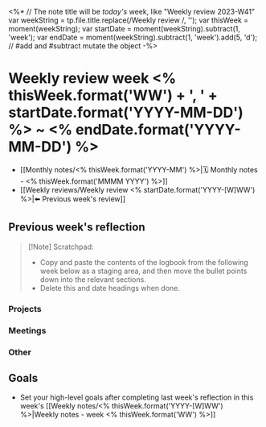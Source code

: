 <%*
  // The note title will be _today's_ week, like "Weekly review 2023-W41"
  var weekString = tp.file.title.replace(/Weekly review /, '');
  var thisWeek = moment(weekString);
  var startDate = moment(weekString).subtract(1, 'week');
  var endDate = moment(weekString).subtract(1, 'week').add(5, 'd'); // #add and #subtract mutate the object
-%>
# Weekly review week <% thisWeek.format('WW') + ', ' + startDate.format('YYYY-MM-DD') %> ~ <% endDate.format('YYYY-MM-DD') %>

- [[Monthly notes/<% thisWeek.format('YYYY-MM') %>|🗓️ Monthly notes - <% thisWeek.format('MMMM YYYY') %>]]
- [[Weekly reviews/Weekly review <% startDate.format('YYYY-[W]WW') %>|⬅️ Previous week's review]]

## Previous week's reflection

> [!Note] Scratchpad:
> * Copy and paste the contents of the logbook from the following week below as a staging area, and then move the bullet points down into the relevant sections.
> * Delete this and date headings when done.
> 



### Projects


### Meetings


### Other


## Goals

- Set your high-level goals after completing last week's reflection in this week's [[Weekly notes/<% thisWeek.format('YYYY-[W]WW') %>|Weekly notes - week <% thisWeek.format('WW') %>]]
